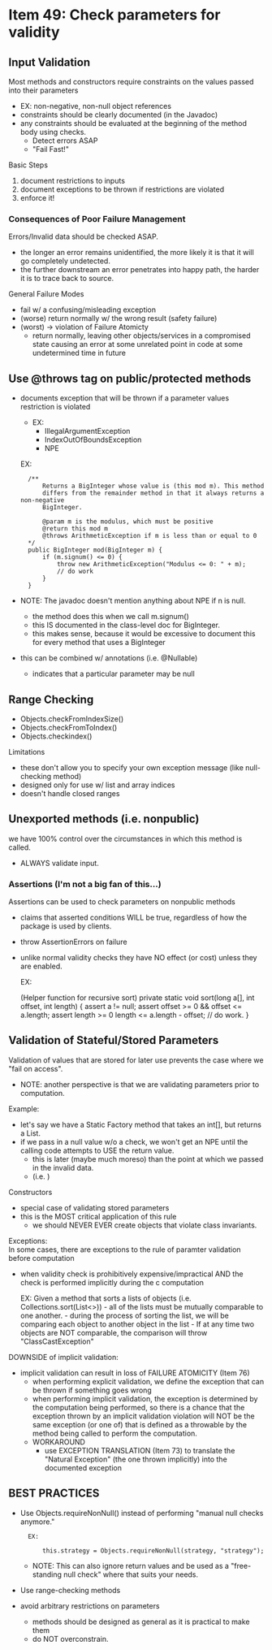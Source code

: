# Item 49: Check parameters for validity

## Input Validation
Most methods and constructors require constraints on the values passed into their parameters
- EX: non-negative, non-null object references
- constraints should be clearly documented (in the Javadoc)
- any constraints should be evaluated at the beginning of the method body using checks. 
    - Detect errors ASAP
    - "Fail Fast!"
    
Basic Steps
1. document restrictions to inputs
2. document exceptions to be thrown if restrictions are violated
3. enforce it!
       
### Consequences of Poor Failure Management
Errors/Invalid data should be checked ASAP. 
- the longer an error remains unidentified, the more likely it is that it will go completely
undetected. 
- the further downstream an error penetrates into happy path, the harder it is to trace back
to source. 

General Failure Modes 
- fail w/ a confusing/misleading exception
- (worse) return normally w/ the wrong result (safety failure)
- (worst) -> violation of Failure Atomicty
    - return normally, leaving other objects/services in a compromised state causing an error
at some unrelated point in code at some undetermined time in future

## Use @throws tag on public/protected methods
- documents exception that will be thrown if a parameter values restriction is violated
    - EX:
        - IllegalArgumentException
        - IndexOutOfBoundsException
        - NPE


    EX:
    
        /**
            Returns a BigInteger whose value is (this mod m). This method
            differs from the remainder method in that it always returns a non-negative
            BigInteger.
            
            @param m is the modulus, which must be positive 
            @return this mod m
            @throws ArithmeticException if m is less than or equal to 0
        */
        public BigInteger mod(BigInteger m) {
            if (m.signum() <= 0) {
                throw new ArithmeticException("Modulus <= 0: " + m);
                // do work
            }
        }
       
- NOTE: The javadoc doesn't mention anything about NPE if n is null. 
    - the method does this when we call m.signum()
    - this IS documented in the class-level doc for BigInteger. 
    - this makes sense, because it would be excessive to document this for 
    every method that uses a BigInteger
- this can be combined w/ annotations (i.e. @Nullable)
    - indicates that a particular parameter may be null
    
## Range Checking
- Objects.checkFromIndexSize()
- Objects.checkFromToIndex()
- Objects.checkindex()

Limitations
- these don't allow you to specify your own exception message (like null-checking method)
- designed only for use w/ list and array indices
- doesn't handle closed ranges

## Unexported methods (i.e. nonpublic)
we have 100% control over the circumstances in which this method is called. 
- ALWAYS validate input. 

### Assertions (I'm not a big fan of this...)
Assertions can be used to check parameters on nonpublic methods
- claims that asserted conditions WILL be true, regardless of how the package is used by
clients.
- throw AssertionErrors on failure
- unlike normal validity checks they have NO effect (or cost) unless they are enabled. 
 
    EX:
    
    (Helper function for recursive sort) 
    private static void sort(long a[], int offset, int length) {
        assert a != null;
        assert offset >= 0 && offset <= a.length;
        assert length >= 0 length <= a.length - offset;
        // do work.
    }

## Validation of Stateful/Stored Parameters
Validation of values that are stored for later use prevents the case where we "fail on access". 
- NOTE: another perspective is that we are validating parameters prior to computation. 

Example:
- let's say we have a Static Factory method that takes an int[], but returns a List<Integer>. 
- if we pass in a null value w/o a check, we won't get an NPE until the calling code
attempts to USE the return value. 
    - this is later (maybe much moreso) than the point at which we passed in the invalid data. 
    - (i.e. )
    
Constructors
- special case of validating stored parameters
- this is the MOST critical application of this rule
    - we should NEVER EVER create objects that violate class invariants. 
    
Exceptions: <br>
In some cases, there are exceptions to the rule of paramter validation before computation
- when validity check is prohibitively expensive/impractical AND the check is performed implicitly during the c
computation

    EX:
        Given a method that sorts a lists of objects (i.e. Collections.sort(List<>))
        - all of the lists must be mutually comparable to one another. 
        - during the process of sorting the list, we will be comparing each object to another object in the list
        - If at any time two objects are NOT comparable, the comparison will throw "ClassCastException"
        
DOWNSIDE of implicit validation:
- implicit validation can result in loss of FAILURE ATOMICITY (Item 76)
    - when performing explicit validation, we define the exception that can be thrown if something goes wrong
    - when performing implicit validation, the exception is determined by the computation being performed, so 
    there is a chance that the exception thrown by an implicit validation violation will NOT be the same exception (or 
    one of) that is defined as a throwable by the method being called to perform the computation. 
    - WORKAROUND
        - use EXCEPTION TRANSLATION (Item 73) to translate the "Natural Exception" (the one thrown implicitly) into 
        the documented exception 
    
## BEST PRACTICES
- Use Objects.requireNonNull() instead of performing "manual null checks anymore."
       
        EX:
        
            this.strategy = Objects.requireNonNull(strategy, "strategy");
            
    - NOTE: This can also ignore return values and be used as a "free-standing null check" where that
suits your needs. 
- Use range-checking methods
- avoid arbitrary restrictions on parameters
    - methods should be designed as general as it is practical to make them
    - do NOT overconstrain.
    
        
   
    
    
    
        
    
    

        

